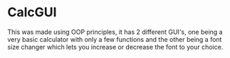 # CalcGUI

This was made using OOP principles, it has 2 different GUI's, one being a very 
basic calculator with only a few functions and the other being a font size changer 
which lets you increase or decrease the font to your choice.
